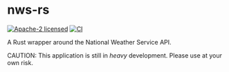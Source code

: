 # nws-rs

[![Apache-2 licensed](https://img.shields.io/crates/l/nws-rs.svg)](./LICENSE)
[![CI](https://github.com/calvinbrown085/nws-rs/workflows/Rust/badge.svg)](https://github.com/calvinbrown085/nws-rs/actions?query=workflow%3ARust)

A Rust wrapper around the National Weather Service API.

CAUTION: This application is still in _heavy_ development. Please use at your own risk.


